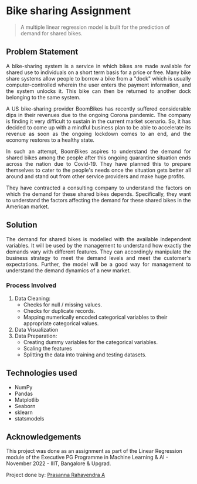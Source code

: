 # Bike sharing Assignment

> A multiple linear regression model is built for the prediction of demand for shared bikes.

## Problem Statement

<div style="text-align: justify">
A bike-sharing system is a service in which bikes are made available for shared use to individuals on a short term basis for a price or free. Many bike share systems allow people to borrow a bike from a "dock" which is usually computer-controlled wherein the user enters the payment information, and the system unlocks it. This bike can then be returned to another dock belonging to the same system.

A US bike-sharing provider BoomBikes has recently suffered considerable dips in their revenues due to the ongoing Corona pandemic. The company is finding it very difficult to sustain in the current market scenario. So, it has decided to come up with a mindful business plan to be able to accelerate its revenue as soon as the ongoing lockdown comes to an end, and the economy restores to a healthy state.

In such an attempt, BoomBikes aspires to understand the demand for shared bikes among the people after this ongoing quarantine situation ends across the nation due to Covid-19. They have planned this to prepare themselves to cater to the people's needs once the situation gets better all around and stand out from other service providers and make huge profits.

They have contracted a consulting company to understand the factors on which the demand for these shared bikes depends. Specifically, they want to understand the factors affecting the demand for these shared bikes in the American market.

</div>

## Solution

<div style="text-align: justify">
The demand for shared bikes is modelled with the available independent variables. It will be used by the management to understand how exactly the demands vary with different features. They can accordingly manipulate the business strategy to meet the demand levels and meet the customer's expectations. Further, the model will be a good way for management to understand the demand dynamics of a new market.

</div>

### Process Involved

1. Data Cleaning:
   - Checks for null / missing values.
   - Checks for duplicate records.
   - Mapping numerically encoded categorical variables to their appropriate categorical values.
2. Data Visualization
3. Data Preparation:
   - Creating dummy variables for the categorical variables.
   - Scaling the features
   - Splitting the data into training and testing datasets.

## Technologies used

- NumPy
- Pandas
- Matplotlib
- Seaborn
- sklearn
- statsmodels

## Acknowledgements

This project was done as an assignment as part of the Linear Regression module of the Executive PG Programme in Machine Learning & AI - November 2022 - IIIT, Bangalore & Upgrad.

Project done by: [Prasanna Rahavendra A](https://linkedin.com/in/prasanna-rahavendra)
